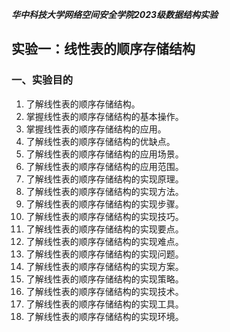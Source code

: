 ***华中科技大学网络空间安全学院2023级数据结构实验***
## 实验一：线性表的顺序存储结构
### 一、实验目的
1. 了解线性表的顺序存储结构。
2. 掌握线性表的顺序存储结构的基本操作。
3. 掌握线性表的顺序存储结构的应用。
4. 了解线性表的顺序存储结构的优缺点。
5. 了解线性表的顺序存储结构的应用场景。
6. 了解线性表的顺序存储结构的应用范围。
7. 了解线性表的顺序存储结构的实现原理。
8. 了解线性表的顺序存储结构的实现方法。
9. 了解线性表的顺序存储结构的实现步骤。
10. 了解线性表的顺序存储结构的实现技巧。
11. 了解线性表的顺序存储结构的实现要点。
12. 了解线性表的顺序存储结构的实现难点。
13. 了解线性表的顺序存储结构的实现问题。
14. 了解线性表的顺序存储结构的实现方案。
15. 了解线性表的顺序存储结构的实现策略。
16. 了解线性表的顺序存储结构的实现技术。
17. 了解线性表的顺序存储结构的实现工具。
18. 了解线性表的顺序存储结构的实现环境。